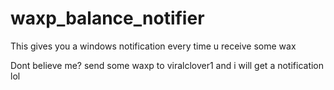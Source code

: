 # waxp_balance_notifier
This gives you a windows notification every time u receive some wax

Dont believe me? send some waxp to viralclover1 and i will get a notification lol

